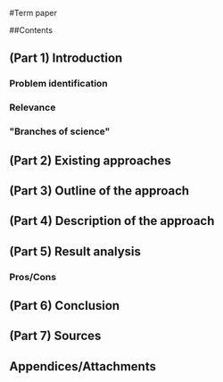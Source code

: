 #Term paper

##Contents

## (Part 1) Introduction

### Problem identification
### Relevance
### "Branches of science"


## (Part 2) Existing approaches

## (Part 3) Outline of the approach

## (Part 4) Description of the approach

## (Part 5) Result analysis
### Pros/Cons

## (Part 6) Conclusion

## (Part 7) Sources

## Appendices/Attachments